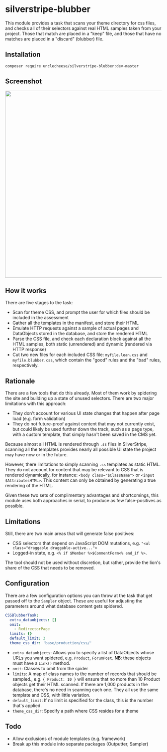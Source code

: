 # silverstripe-blubber

This module provides a task that scans your theme directory for css files, and checks all of their selectors against real HTML samples taken from your project. Those that match are placed in a "keep" file, and those that have no matches are placed in a "discard" (blubber) file.

## Installation

`composer require unclecheese/silverstripe-blubber:dev-master`

## Screenshot
<img src="https://raw.githubusercontent.com/unclecheese/silverstripe-blubber/master/images/Screenshot%202015-07-17%2013.10.16.png" width="600">

## How it works

There are five stages to the task:

* Scan for theme CSS, and prompt the user for which files should be included in the assessment
* Gather all the templates in the manifest, and store their HTML
* Emulate HTTP requests against a sample of actual pages and DataObjects stored in the database, and store the rendered HTML
* Parse the CSS file, and check each declaration block against all the HTML samples, both static (unrendered) and dynamic (rendered via HTTP response)
* Cut two new files for each included CSS file: `myfile.lean.css` and `myfile.blubber.css`, which contain the "good" rules and the "bad" rules, respectively.

## Rationale

There are a few tools that do this already. Most of them work by spidering the site and building up a state of unused selectors. There are two major limitations with this approach:
* They don't account for various UI state changes that happen after page load (e.g. form validation)
* They do not future-proof against content that may not currently exist, but could likely be used further down the track, such as a page type, with a custom template, that simply hasn't been saved in the CMS yet.

Because almost all HTML is rendered through `.ss` files in SilverStripe, scanning all the templates provides nearly all possible UI state the project may have now or in the future.

However, there limitations to simply scanning `.ss` templates as static HTML. They do not account for content that may be relevant to CSS that is rendered dynamically, for instance: `<body class="$ClassName">` or `<input $AttributesHTML>`. This content can only be obtained by generating a true rendering of the HTML.

Given these two sets of complimentary advantages and shortcomings, this module uses both approaches in serial, to produce as few false-positives as possible.

## Limitations

Still, there are two main areas that will generate false positives:
* CSS selectors that depend on JavaScript DOM mutations, e.g. `"<ul class="draggable draggable-active...">`
* Logged-in state, e.g. `<% if $Member %>$CommentForm<% end_if %>`.

The tool should not be used without discretion, but rather, provide the lion's share of the CSS that needs to be removed.

## Configuration

There are a few configuration options you can throw at the task that get passed off to the `Sampler` object. These are useful for adjusting the parameters around what database content gets spidered.

```yaml
CSSBlubberTask:
  extra_dataobjects: []
  omit:
    - RedirectorPage
  limits: {}
  default_limit: 3
  theme_css_dir: 'base/production/css/'
```

* `extra_dataobjects`: Allows you to specify a list of DataObjects whose URLs you want spidered, e.g. `Product`, `ForumPost`. **NB**: these objects must have a `Link()` method. 
* `omit`: Classes to omit from the spider
* `limits`: A map of class names to the number of records that should be sampled., e.g. `{ Product: 10 }` will ensure that no more than 10 Product objects get their HTML scanned. If there are 1,000 products in the database, there's no need in scanning each one. They all use the same template and CSS, with little variation.
* `default_limit`: If no limit is specified for the class, this is the number that's applied.
* `theme_css_dir`: Specify a path where CSS resides for a theme


## Todo
* Allow exclusions of module templates (e.g. framework)
* Break up this module into separate packages (Outputter, Sampler)
